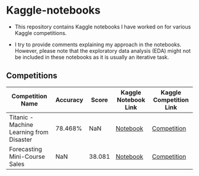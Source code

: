 # Kaggle-notebooks

- This repository contains Kaggle notebooks I have worked on for various Kaggle competitions.

- I try to provide comments explaining my approach in the notebooks. However, please note that the exploratory data analysis (EDA) might not be included in these notebooks as it is usually an iterative task.

## Competitions

| Competition Name                           | Accuracy | Score   | Kaggle Notebook Link                                                | Kaggle Competition Link                                  |
|-------------------------------------------|---------|---------|--------------------------------------------------------------------|---------------------------------------------------------|
| Titanic - Machine Learning from Disaster | 78.468% |   NaN   | [Notebook](https://www.kaggle.com/code/tanmay9516/titanic-78-468-ensemble) | [Competition](https://www.kaggle.com/competitions/titanic) |
| Forecasting Mini-Course Sales              |   NaN   | 38.081  | [Notebook](https://www.kaggle.com/tanmay9516/forecasting-mini-course-sales-38-081) | [Competition](https://www.kaggle.com/competitions/playground-series-s3e19) |


